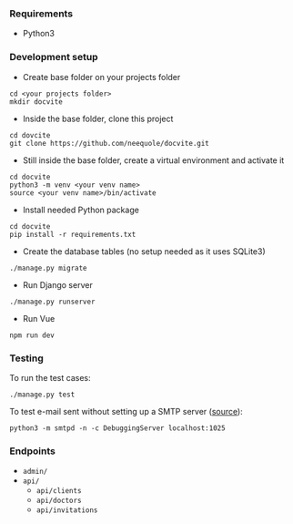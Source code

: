 ### Requirements

*  Python3

### Development setup

* Create base folder on your projects folder

```shell
cd <your projects folder>
mkdir docvite
```

* Inside the base folder, clone this project

```shell
cd dovcite
git clone https://github.com/neequole/docvite.git
```

* Still inside the base folder, create a virtual environment and activate it

```shell
cd docvite
python3 -m venv <your venv name>
source <your venv name>/bin/activate
```

* Install needed Python package

```shell
cd docvite
pip install -r requirements.txt
```

* Create the database tables (no setup needed as it uses SQLite3)

```shell
./manage.py migrate
```

* Run Django server

```shell
./manage.py runserver
```

* Run Vue

```shell
npm run dev
```

### Testing

To run the test cases:

```shell
./manage.py test
```

To test e-mail sent without setting up a SMTP server ([source](https://stackoverflow.com/questions/4642011/test-sending-email-without-email-server)):

```shell
python3 -m smtpd -n -c DebuggingServer localhost:1025
```

### Endpoints

* `admin/`
* `api/`
  *  `api/clients`
  *  `api/doctors`
  *  `api/invitations`
